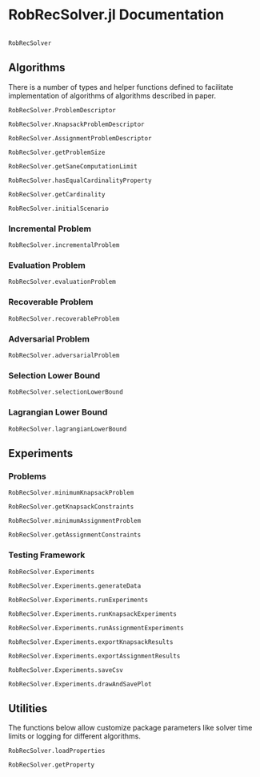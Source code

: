 # RobRecSolver.jl Documentation

```@contents
```

```@docs
RobRecSolver
```
## Algorithms
There is a number of types and helper functions defined to facilitate implementation
of algorithms of algorithms described in paper.

```@docs
RobRecSolver.ProblemDescriptor
```

```@docs
RobRecSolver.KnapsackProblemDescriptor
```

```@docs
RobRecSolver.AssignmentProblemDescriptor
```

```@docs
RobRecSolver.getProblemSize
```

```@docs
RobRecSolver.getSaneComputationLimit
```

```@docs
RobRecSolver.hasEqualCardinalityProperty
```

```@docs
RobRecSolver.getCardinality
```

```@docs
RobRecSolver.initialScenario
```

### Incremental Problem

```@docs
RobRecSolver.incrementalProblem
```

### Evaluation Problem

```@docs
RobRecSolver.evaluationProblem
```

### Recoverable Problem

```@docs
RobRecSolver.recoverableProblem
```

### Adversarial Problem

```@docs
RobRecSolver.adversarialProblem
```

### Selection Lower Bound

```@docs
RobRecSolver.selectionLowerBound
```

### Lagrangian Lower Bound

```@docs
RobRecSolver.lagrangianLowerBound
```

## Experiments

### Problems

```@docs
RobRecSolver.minimumKnapsackProblem
```

```@docs
RobRecSolver.getKnapsackConstraints
```

```@docs
RobRecSolver.minimumAssignmentProblem
```

```@docs
RobRecSolver.getAssignmentConstraints
```

### Testing Framework
```@docs
RobRecSolver.Experiments
```

```@docs
RobRecSolver.Experiments.generateData
```

```@docs
RobRecSolver.Experiments.runExperiments
```

```@docs
RobRecSolver.Experiments.runKnapsackExperiments
```

```@docs
RobRecSolver.Experiments.runAssignmentExperiments
```

```@docs
RobRecSolver.Experiments.exportKnapsackResults
```

```@docs
RobRecSolver.Experiments.exportAssignmentResults
```

```@docs
RobRecSolver.Experiments.saveCsv
```

```@docs
RobRecSolver.Experiments.drawAndSavePlot
```

## Utilities
The functions below allow customize package parameters like solver time limits or logging for different algorithms.

```@docs
RobRecSolver.loadProperties
```

```@docs
RobRecSolver.getProperty
```
